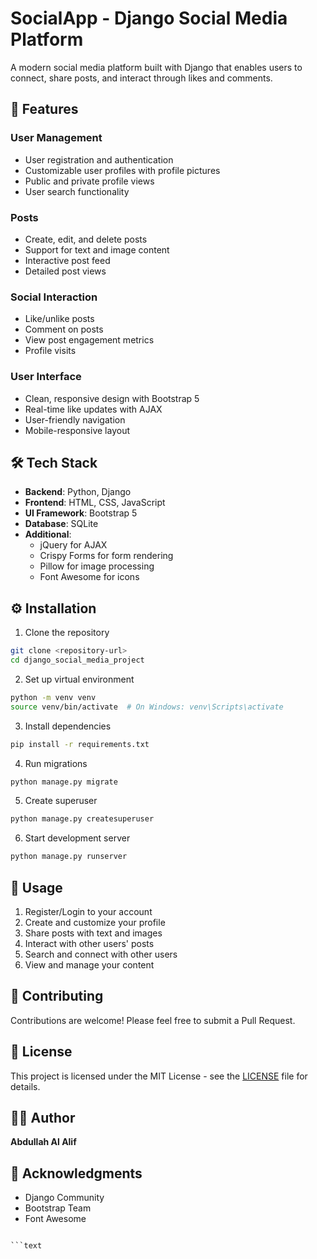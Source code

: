 # SocialApp - Django Social Media Platform

A modern social media platform built with Django that enables users to connect, share posts, and interact through likes and comments.

## 🌟 Features

### User Management
- User registration and authentication
- Customizable user profiles with profile pictures
- Public and private profile views
- User search functionality

### Posts
- Create, edit, and delete posts
- Support for text and image content
- Interactive post feed
- Detailed post views

### Social Interaction
- Like/unlike posts
- Comment on posts
- View post engagement metrics
- Profile visits

### User Interface
- Clean, responsive design with Bootstrap 5
- Real-time like updates with AJAX
- User-friendly navigation
- Mobile-responsive layout

## 🛠️ Tech Stack

- **Backend**: Python, Django
- **Frontend**: HTML, CSS, JavaScript
- **UI Framework**: Bootstrap 5
- **Database**: SQLite
- **Additional**: 
  - jQuery for AJAX
  - Crispy Forms for form rendering
  - Pillow for image processing
  - Font Awesome for icons

## ⚙️ Installation

1. Clone the repository
```bash
git clone <repository-url>
cd django_social_media_project
```

2. Set up virtual environment
```bash
python -m venv venv
source venv/bin/activate  # On Windows: venv\Scripts\activate
```

3. Install dependencies
```bash
pip install -r requirements.txt
```

4. Run migrations
```bash
python manage.py migrate
```

5. Create superuser
```bash
python manage.py createsuperuser
```

6. Start development server
```bash
python manage.py runserver
```

## 📱 Usage

1. Register/Login to your account
2. Create and customize your profile
3. Share posts with text and images
4. Interact with other users' posts
5. Search and connect with other users
6. View and manage your content

## 🤝 Contributing

Contributions are welcome! Please feel free to submit a Pull Request.

## 📄 License

This project is licensed under the MIT License - see the [LICENSE](LICENSE) file for details.

## 👨‍💻 Author

**Abdullah Al Alif**

## 🙏 Acknowledgments

- Django Community
- Bootstrap Team
- Font Awesome
```

```text